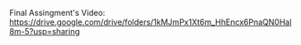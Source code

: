 Final Assingment's Video:
https://drive.google.com/drive/folders/1kMJmPx1Xt6m_HhEncx6PnaQN0Hal8m-5?usp=sharing


